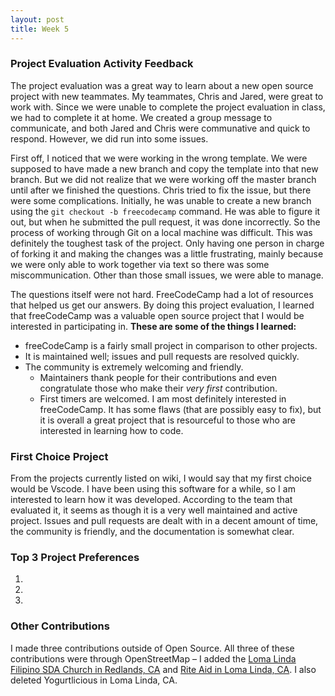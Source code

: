 ```yaml
---
layout: post
title: Week 5
---
```


### Project Evaluation Activity Feedback
The project evaluation was a great way to learn about a new open source project with new teammates. My teammates, Chris and Jared, were great to work with. Since we were unable to complete the project evaluation in class, we had to complete it at home. We created a group message to communicate, and both Jared and Chris were communative and quick to respond. However, we did run into some issues. 

First off, I noticed that we were working in the wrong template. We were supposed to have made a new branch and copy the template into that new branch. But we did not realize that we were working off the master branch until after we finished the questions. Chris tried to fix the issue, but there were some complications. Initially, he was unable to create a new branch using the ``` git checkout -b freecodecamp ``` command. He was able to figure it out, but when he submitted the pull request, it was done incorrectly. So the process of working through Git on a local machine was difficult. This was definitely the toughest task of the project. Only having one person in charge of forking it and making the changes was a little frustrating, mainly because we were only able to work together via text so there was some miscommunication. Other than those small issues, we were able to manage.

The questions itself were not hard. FreeCodeCamp had a lot of resources that helped us get our answers. By doing this project evaluation, I learned that freeCodeCamp was a valuable open source project that I would be interested in participating in.
**These are some of the things I learned:**
* freeCodeCamp is a fairly small project in comparison to other projects.
* It is maintained well; issues and pull requests are resolved quickly.
* The community is extremely welcoming and friendly. 
  * Maintainers thank people for their contributions and even congratulate those who make their *very first* contribution.
  * First timers are welcomed. 
I am most definitely interested in freeCodeCamp. It has some flaws (that are possibly easy to fix), but it is overall a great project that is resourceful to those who are interested in learning how to code.

### First Choice Project
From the projects currently listed on wiki, I would say that my first choice would be Vscode. I have been using this software for a while, so I am interested to learn how it was developed. According to the team that evaluated it, it seems as though it is a very well maintained and active project. Issues and pull requests are dealt with in a decent amount of time, the community is friendly, and the documentation is somewhat clear.

### Top 3 Project Preferences
1.
2.
3.

### Other Contributions
I made three contributions outside of Open Source. All three of these contributions were through OpenStreetMap – I added the  [Loma Linda Filipino SDA Church in Redlands, CA](https://www.openstreetmap.org/way/765230737) and [Rite Aid in Loma Linda, CA](https://www.openstreetmap.org/way/403354396). I also deleted Yogurtlicious in Loma Linda, CA.
